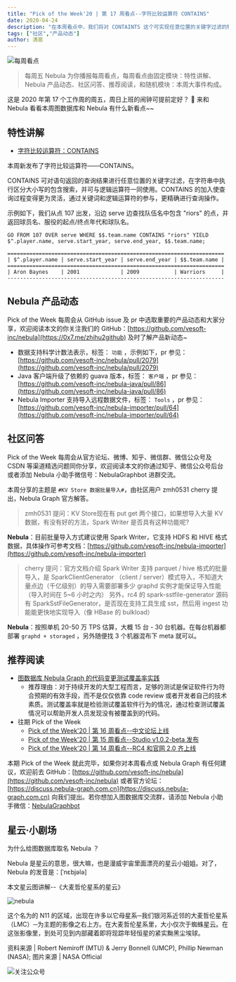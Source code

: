 ```yaml
---
title: "Pick of the Week'20 | 第 17 周看点--字符比较运算符 CONTAINS"
date: 2020-04-24
description: "在本周看点中，我们将对 CONTAINTS 这个可实现任意位置的关键字过滤的特性进行讲解，在社区问答方面，本期主题为 #KV Store 数据批量导入#"
tags: ["社区","产品动态"]
author: 清蒸
---
```


![每周看点](https://www-cdn.nebula-graph.com.cn/nebula-blog/PotW.png)

> 每周五 Nebula 为你播报每周看点，每周看点由固定模块：特性讲解、Nebula 产品动态、社区问答、推荐阅读，和随机模块：本周大事件构成。


这是 2020 年第 17 个工作周的周五，周日上班的闹钟可提前定好？ 🌝 来和 Nebula 看看本周图数据库和 Nebula 有什么新看点~~

## 特性讲解

- [字符比较运算符：CONTAINS](https://github.com/vesoft-inc/nebula/pull/2077)

本周新发布了字符比较运算符——CONTAINS。

CONTAINS 可对语句返回的查询结果进行任意位置的关键字过滤，在字符串中执行区分大小写的包含搜索，并可与逻辑运算符一同使用。CONTAINS 的加入使查询过程变得更为灵活，通过关键词和逻辑运算符的参与，更精确进行查询操作。

示例如下，我们从点 107 出发，沿边 serve 边查找队伍名中包含 "riors" 的点，并返回球员名、服役的起点/终点年代和球队名。

```
GO FROM 107 OVER serve WHERE $$.team.name CONTAINS "riors" YIELD $^.player.name, serve.start_year, serve.end_year, $$.team.name;

=====================================================================
| $^.player.name | serve.start_year | serve.end_year | $$.team.name |
=====================================================================
| Aron Baynes    | 2001             | 2009           | Warriors     |
---------------------------------------------------------------------
```

## Nebula 产品动态

Pick of the Week 每周会从 GitHub issue 及 pr 中选取重要的产品动态和大家分享，欢迎阅读本文的你关注我们的 GitHub：[https://github.com/vesoft-inc/nebula](https://0x7.me/zhihu2github) 及时了解产品新动态~

- 数据支持科学计数法表示，标签： `功能` ，示例如下，pr 参见：[https://github.com/vesoft-inc/nebula/pull/2079](https://github.com/vesoft-inc/nebula/pull/2079)
-  Java 客户端升级了依赖的 guava 版本，标签： `客户端` ，pr 参见：[https://github.com/vesoft-inc/nebula-java/pull/86](https://github.com/vesoft-inc/nebula-java/pull/86)
- Nebula Importer 支持导入远程数据文件，标签： `Tools` ，pr 参见：[https://github.com/vesoft-inc/nebula-importer/pull/64](https://github.com/vesoft-inc/nebula-importer/pull/64)

## 社区问答

Pick of the Week 每周会从官方论坛、微博、知乎、微信群、微信公众号及 CSDN 等渠道精选问题同你分享，欢迎阅读本文的你通过知乎、微信公众号后台或者添加 Nebula 小助手微信号：NebulaGraphbot 进群交流。

本周分享的主题是 `#KV Store 数据批量导入#`，由社区用户 zmh0531 cherry 提出，Nebula Graph 官方解答。

> zmh0531 提问：KV Store现在有 put get 两个接口，如果想导入大量 KV 数据，有没有好的方法，Spark Writer 是否具有这种功能呢?

**Nebula**：目前批量导入方式建议使用 Spark Writer，它支持 HDFS 和 HIVE 格式数据，具体操作可参考文档：[https://github.com/vesoft-inc/nebula-importer](https://github.com/vesoft-inc/nebula-importer)

> cherry 提问：官方文档介绍 Spark Writer 支持 parquet / hive 格式的批量导入，是 SparkClientGenerator （client / server）模式导入，不知道大量点边（千亿级别）的导入需要部署多少 graphd 实例才能保证导入性能（导入时间在 5~6 小时之内）
> 另外，rc4 的 spark-sstfile-generator 源码有 SparkSstFileGenerator，是否现在支持工具生成 sst，然后用 ingest 功能能更快地实现导入（像 HBase 的 bulkload）


**Nebula**：按照单机 20-50 万 TPS 估算，大概 15 台 - 30 台机器。在每台机器都部署 `graphd + storaged` ，另外随便找 3 个机器混布下 meta 就可以。

## 推荐阅读

- [图数据库 Nebula Graph 的代码变更测试覆盖率实践](https://nebula-graph.io/cn/posts/integrate-codecov-test-coverage-with-nebula-graph/)
  - 推荐理由：对于持续开发的大型工程而言，足够的测试是保证软件行为符合预期的有效手段，而不是仅仅依靠 code review 或者开发者自己的技术素质。测试覆盖率就是检验测试覆盖软件行为的情况，通过检查测试覆盖情况可以帮助开发人员发现没有被覆盖到的代码。
- 往期 Pick of the Week
  - [Pick of the Week'20 | 第 16 周看点--中文论坛上线](https://nebula-graph.io/cn/posts/nebula-graph-weekly-pickup-2020-04-17/)
  - [Pick of the Week'20 | 第 15 周看点--Studio v1.0.2-beta 发布](https://nebula-graph.io/cn/posts/nebula-graph-weekly-pickup-2020-04-10/)
  - [Pick of the Week'20 | 第 14 周看点--RC4 和官网 2.0 齐上线](https://nebula-graph.io/cn/posts/nebula-graph-weekly-pickup-2020-04-03/)

本期 Pick of the Week 就此完毕，如果你对本周看点或 Nebula Graph 有任何建议，欢迎前去 GitHub：[https://github.com/vesoft-inc/nebula](https://github.com/vesoft-inc/nebula) 或者官方论坛：[https://discuss.nebula-graph.com.cn](https://discuss.nebula-graph.com.cn) 向我们提出。若你想加入图数据库交流群，请添加 Nebula 小助手微信：[NebulaGraphbot](https://www-cdn.nebula-graph.com.cn/nebula-blog/nbot.png)

## 星云·小剧场

为什么给图数据库取名 Nebula ？

Nebula 是星云的意思，很大嘛，也是漫威宇宙里面漂亮的星云小姐姐。对了，Nebula 的发音是：[ˈnɛbjələ]

本文星云图讲解--《大麦哲伦星系的星云》

![nebula](https://www-cdn.nebula-graph.com.cn/nebula-blog/PotW2017Nebula.jpeg)

这个名为的 N11 的区域，出现在许多以它母星系─我们银河系近邻的大麦哲伦星系（LMC）─为主题的影像之右上方。在大麦哲伦星系里，大小仅次于蜘蛛星云。在这张影像里，到处可见到内部藏着即将现踪年轻恒星的紧实黝黑尘埃球。

资料来源 | Robert Nemiroff (MTU) & Jerry Bonnell (UMCP), Phillip Newman (NASA);
图片来源 | NASA Official

![关注公众号](https://www-cdn.nebula-graph.com.cn/nebula-blog/WeChatOffical.png)
